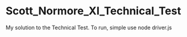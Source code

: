 # Scott_Normore_XI_Technical_Test

My solution to the Technical Test. To run, simple use node driver.js
